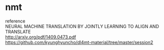# nmt

reference<br>
NEURAL MACHINE TRANSLATION BY JOINTLY LEARNING TO ALIGN AND TRANSLATE
<br>
<a href='http://arxiv.org/pdf/1409.0473.pdf'>http://arxiv.org/pdf/1409.0473.pdf</a>
<br>
<a href='https://github.com/kyunghyuncho/dl4mt-material/tree/master/session2'>https://github.com/kyunghyuncho/dl4mt-material/tree/master/session2</a>
